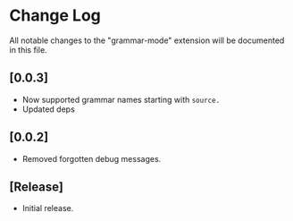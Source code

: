 # Change Log

All notable changes to the "grammar-mode" extension will be documented in this file.

## [0.0.3]

- Now supported grammar names starting with `source.`
- Updated deps

## [0.0.2]

- Removed forgotten debug messages.

## [Release]

- Initial release.